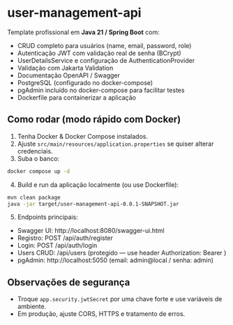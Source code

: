 # user-management-api

Template profissional em **Java 21 / Spring Boot** com:

- CRUD completo para usuários (name, email, password, role)
- Autenticação JWT com validação real de senha (BCrypt)
- UserDetailsService e configuração de AuthenticationProvider
- Validação com Jakarta Validation
- Documentação OpenAPI / Swagger
- PostgreSQL (configurado no docker-compose)
- pgAdmin incluído no docker-compose para facilitar testes
- Dockerfile para containerizar a aplicação

## Como rodar (modo rápido com Docker)

1. Tenha Docker & Docker Compose instalados.
2. Ajuste `src/main/resources/application.properties` se quiser alterar credenciais.
3. Suba o banco:
```bash
docker compose up -d
```
4. Build e run da aplicação localmente (ou use Dockerfile):
```bash
mvn clean package
java -jar target/user-management-api-0.0.1-SNAPSHOT.jar
```
5. Endpoints principais:
- Swagger UI: http://localhost:8080/swagger-ui.html
- Registro: POST /api/auth/register
- Login: POST /api/auth/login
- Users CRUD: /api/users (protegido — use header Authorization: Bearer <token>)
- pgAdmin: http://localhost:5050 (email: admin@local / senha: admin)

## Observações de segurança
- Troque `app.security.jwtSecret` por uma chave forte e use variáveis de ambiente.
- Em produção, ajuste CORS, HTTPS e tratamento de erros.
